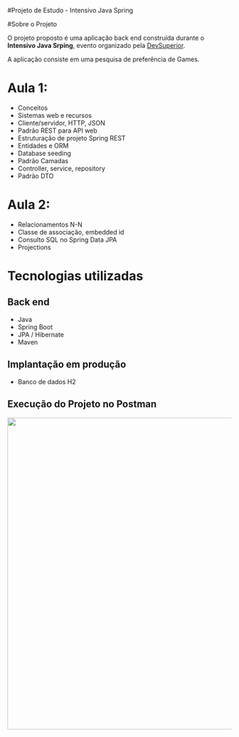 #Projeto de Estudo - Intensivo Java Spring

#Sobre o Projeto

O projeto proposto é uma aplicação back end construída durante o **Intensivo Java Srping**, 
evento organizado pela [DevSuperior](https://devsuperior.com "Site da DevSuperior").

A aplicação consiste em uma pesquisa de preferência de Games.

# Aula 1:
- Conceitos
- Sistemas web e recursos
- Cliente/servidor, HTTP, JSON
- Padrão REST para API web
- Estruturação de projeto Spring REST
- Entidades e ORM
- Database seeding
- Padrão Camadas
- Controller, service, repository
- Padrão DTO

# Aula 2:
- Relacionamentos N-N
- Classe de associação, embedded id
- Consulto SQL no Spring Data JPA
- Projections

# Tecnologias utilizadas
## Back end
- Java
- Spring Boot
- JPA / Hibernate
- Maven

## Implantação em produção
- Banco de dados H2

## Execução do Projeto no Postman

<div align="center">
<img src="https://github.com/jadielycardoso/Projetos-De-Estudo/assets/128059800/cc81bb13-5b3b-43d8-afa8-07991ebde9e0)" width="700px" />
</div>

